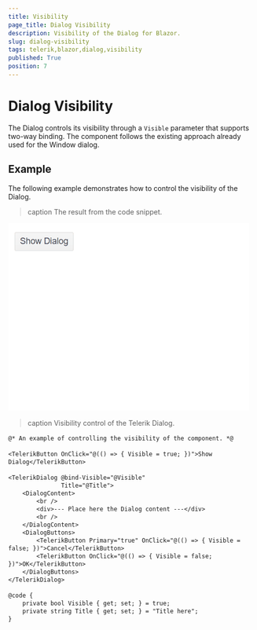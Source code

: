 ```yaml
---
title: Visibility
page_title: Dialog Visibility
description: Visibility of the Dialog for Blazor.
slug: dialog-visibility
tags: telerik,blazor,dialog,visibility
published: True
position: 7
---
```


# Dialog Visibility

The Dialog controls its visibility through a `Visible` parameter that supports two-way binding. The component follows the existing approach already used for the Window dialog.

## Example

The following example demonstrates how to control the visibility of the Dialog.

>caption The result from the code snippet.

![](images/dialog-visibility.gif)

>caption Visibility control of the Telerik Dialog.

````CSHTML
@* An example of controlling the visibility of the component. *@

<TelerikButton OnClick="@(() => { Visible = true; })">Show Dialog</TelerikButton>

<TelerikDialog @bind-Visible="@Visible"
               Title="@Title">
    <DialogContent>
        <br />
        <div>--- Place here the Dialog content ---</div>
        <br />
    </DialogContent>
    <DialogButtons>
        <TelerikButton Primary="true" OnClick="@(() => { Visible = false; })">Cancel</TelerikButton>
        <TelerikButton OnClick="@(() => { Visible = false; })">OK</TelerikButton>
    </DialogButtons>
</TelerikDialog>

@code {
    private bool Visible { get; set; } = true;
    private string Title { get; set; } = "Title here";
}
````